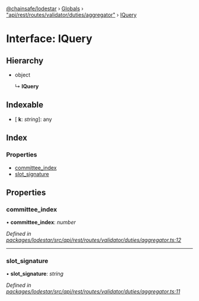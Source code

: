 [@chainsafe/lodestar](../README.md) › [Globals](../globals.md) › ["api/rest/routes/validator/duties/aggregator"](../modules/_api_rest_routes_validator_duties_aggregator_.md) › [IQuery](_api_rest_routes_validator_duties_aggregator_.iquery.md)

# Interface: IQuery

## Hierarchy

* object

  ↳ **IQuery**

## Indexable

* \[ **k**: *string*\]: any

## Index

### Properties

* [committee_index](_api_rest_routes_validator_duties_aggregator_.iquery.md#committee_index)
* [slot_signature](_api_rest_routes_validator_duties_aggregator_.iquery.md#slot_signature)

## Properties

###  committee_index

• **committee_index**: *number*

*Defined in [packages/lodestar/src/api/rest/routes/validator/duties/aggregator.ts:12](https://github.com/ChainSafe/lodestar/blob/c806550/packages/lodestar/src/api/rest/routes/validator/duties/aggregator.ts#L12)*

___

###  slot_signature

• **slot_signature**: *string*

*Defined in [packages/lodestar/src/api/rest/routes/validator/duties/aggregator.ts:11](https://github.com/ChainSafe/lodestar/blob/c806550/packages/lodestar/src/api/rest/routes/validator/duties/aggregator.ts#L11)*
